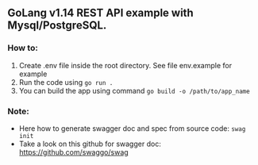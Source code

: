 GoLang v1.14 REST API example with Mysql/PostgreSQL.
----
### How to:
1. Create .env file inside the root directory. See file env.example for example
2. Run the code using ```go run .```
3. You can build the app using command ```go build -o /path/to/app_name```

### Note: 
* Here how to generate swagger doc and spec from source code:
```swag init```
* Take a look on this github for swagger doc: https://github.com/swaggo/swag